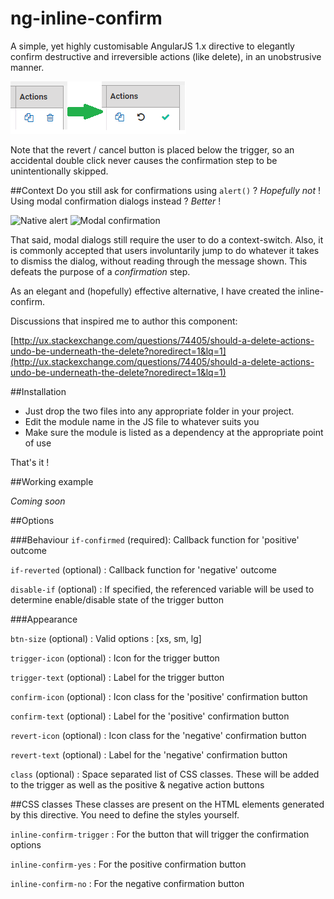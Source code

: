 # ng-inline-confirm
A simple, yet highly customisable AngularJS 1.x directive to elegantly confirm destructive and irreversible actions (like delete), in an unobstrusive manner.

![Illustration](https://github.com/spkarve/ng-inline-confirm/blob/master/illustration-01.png)

Note that the revert / cancel button is placed below the trigger, so an accidental double click never causes the confirmation step to be unintentionally skipped.

##Context
Do you still ask for confirmations using `alert()` ? *Hopefully not* ! Using modal confirmation dialogs instead ? *Better* !

![Native alert](http://i.stack.imgur.com/6mZQS.png)
![Modal confirmation](http://www.jqueryscript.net/images/Lightweight-Modal-Dialog-Plugin-For-Bootstrap-Bootstrap-Confirm.jpg)

That said, modal dialogs still require the user to do a context-switch. Also, it is commonly accepted that users involuntarily jump to do whatever it takes to dismiss the dialog, without reading through the message shown. This defeats the purpose of a *confirmation* step.

As an elegant and (hopefully) effective alternative, I have created the inline-confirm.

Discussions that inspired me to author this component:

[http://ux.stackexchange.com/questions/74405/should-a-delete-actions-undo-be-underneath-the-delete?noredirect=1&lq=1](http://ux.stackexchange.com/questions/74405/should-a-delete-actions-undo-be-underneath-the-delete?noredirect=1&lq=1)

##Installation

* Just drop the two files into any appropriate folder in your project.
* Edit the module name in the JS file to whatever suits you
* Make sure the module is listed as a dependency at the appropriate point of use

That's it !

##Working example

_Coming soon_

##Options

###Behaviour
`if-confirmed` (required): Callback function for 'positive' outcome

`if-reverted` (optional) : Callback function for 'negative' outcome

`disable-if` (optional) : If specified, the referenced variable will be used to determine enable/disable state of the trigger button

###Appearance

`btn-size` (optional) : Valid options : [xs, sm, lg]

`trigger-icon` (optional) : Icon for the trigger button

`trigger-text` (optional) : Label for the trigger button

`confirm-icon` (optional) : Icon class for the 'positive' confirmation button

`confirm-text` (optional) : Label for the 'positive' confirmation button

`revert-icon` (optional) : Icon class for the 'negative' confirmation button

`revert-text` (optional) : Label for the 'negative' confirmation button

`class` (optional) : Space separated list of CSS classes. These will be added to the trigger as well as the positive & negative action buttons

##CSS classes
These classes are present on the HTML elements generated by this directive. You need to define the styles yourself.

`inline-confirm-trigger` : For the button that will trigger the confirmation options

`inline-confirm-yes` : For the positive confirmation button

`inline-confirm-no` : For the negative confirmation button

